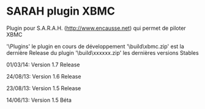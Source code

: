 ﻿SARAH plugin XBMC
=======================

Plugin pour S.A.R.A.H. (http://www.encausse.net) qui permet de piloter XBMC

'\Plugins\' le plugin en cours de développement
'\build\xbmc.zip' est la dernière Release du plugin
'\build\xxxxxx.zip' les dernières versions Stables

01/03/14: Version 1.7 Release

24/08/13: Version 1.6 Release

23/08/13: Version 1.5 Release 

14/06/13: Version 1.5 Béta
